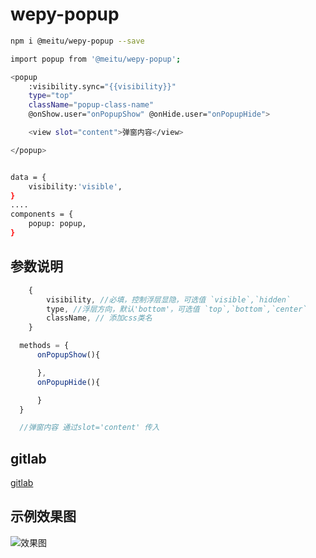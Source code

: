 # wepy-popup

```sh
npm i @meitu/wepy-popup --save

import popup from '@meitu/wepy-popup';

<popup
    :visibility.sync="{{visibility}}"
    type="top"
    className="popup-class-name"  
    @onShow.user="onPopupShow" @onHide.user="onPopupHide">

    <view slot="content">弹窗内容</view>

</popup>


data = {
    visibility:'visible',
}
....
components = {
    popup: popup,
}

```
## 参数说明
```js
    {
        visibility, //必填，控制浮层显隐，可选值 `visible`,`hidden`
        type, //浮层方向，默认'bottom'，可选值 `top`,`bottom`,`center`
        className, // 添加css类名
    }

  methods = {
      onPopupShow(){

      },
      onPopupHide(){

      }
  }

  //弹窗内容 通过slot='content' 传入
```
## gitlab
[gitlab](https://gitlab.meitu.com/npm/wepy-components)

## 示例效果图
![效果图](http://f2er.meitu.com/zhy/npm_images/wepy-popup-eg.png)
